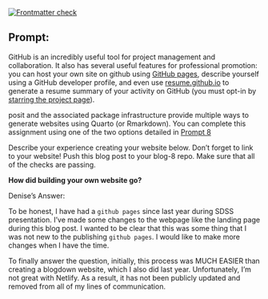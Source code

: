 
<!-- README.md is generated from README.Rmd. Please edit that file -->
<!-- badges: start -->

[![Frontmatter
check](../../actions/workflows/check-yaml.yaml/badge.svg)](../../actions/workflows/check-yaml.yaml)
<!-- badges: end -->

## Prompt:

GitHub is an incredibly useful tool for project management and
collaboration. It also has several useful features for professional
promotion: you can host your own site on github using [GitHub
pages](https://pages.github.com/), describe yourself using a GitHub
developer profile, and even use
[resume.github.io](http://resume.github.io/) to generate a resume
summary of your activity on GitHub (you must opt-in by [starring the
project page](https://github.com/resume/resume.github.com)).

posit and the associated package infrastructure provide multiple ways to
generate websites using Quarto (or Rmarkdown). You can complete this
assignment using one of the two options detailed in [Prompt
8](https://stat585-at-isu.github.io/blog-2023/Prompts/Blog-8/Prompt.html)

Describe your experience creating your website below. Don’t forget to
link to your website! Push this blog post to your blog-8 repo. Make sure
that all of the checks are passing.

**How did building your own website go?**

Denise’s Answer:

To be honest, I have had a `github pages` since last year during SDSS
presentation. I’ve made some changes to the webpage like the landing
page during this blog post. I wanted to be clear that this was some
thing that I was not new to the publishing `github pages`. I would like
to make more changes when I have the time.

To finally answer the question, initially, this process was MUCH EASIER
than creating a blogdown website, which I also did last year.
Unfortunately, I’m not great with Netlify. As a result, it has not been
publicly updated and removed from all of my lines of communication.
